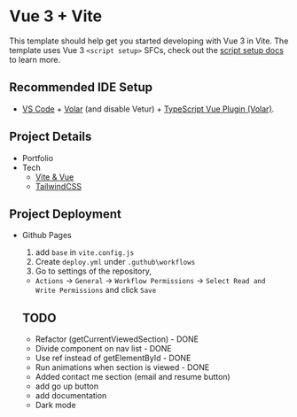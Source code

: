 # Vue 3 + Vite

This template should help get you started developing with Vue 3 in Vite. The template uses Vue 3 `<script setup>` SFCs, check out the [script setup docs](https://v3.vuejs.org/api/sfc-script-setup.html#sfc-script-setup) to learn more.

## Recommended IDE Setup

- [VS Code](https://code.visualstudio.com/) + [Volar](https://marketplace.visualstudio.com/items?itemName=Vue.volar) (and disable Vetur) + [TypeScript Vue Plugin (Volar)](https://marketplace.visualstudio.com/items?itemName=Vue.vscode-typescript-vue-plugin).

## Project Details

- Portfolio
- Tech
  - [Vite & Vue](https://tailwindcss.com/docs/guides/vite#vue)
  - [TailwindCSS](https://tailwindcss.com/docs/installation)

## Project Deployment

- Github Pages

  1. add `base` in `vite.config.js`
  2. Create `deploy.yml` under `.guthub\workflows`
  3. Go to settings of the repository,

  - `Actions` -> `General` -> `Workflow Permissions` -> `Select Read and Write Permissions` and click `Save`

  ## TODO

  - Refactor (getCurrentViewedSection) - DONE
  - Divide component on nav list - DONE
  - Use ref instead of getElementById - DONE
  - Run animations when section is viewed - DONE
  - Added contact me section (email and resume button)
  - add go up button
  - add documentation
  - Dark mode
